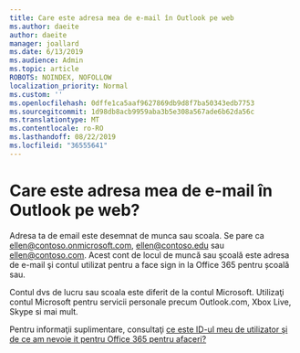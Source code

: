 ```yaml
---
title: Care este adresa mea de e-mail în Outlook pe web
ms.author: daeite
author: daeite
manager: joallard
ms.date: 6/13/2019
ms.audience: Admin
ms.topic: article
ROBOTS: NOINDEX, NOFOLLOW
localization_priority: Normal
ms.custom: ''
ms.openlocfilehash: 0dffe1ca5aaf9627869db9d8f7ba50343edb7753
ms.sourcegitcommit: 1d98db8acb9959aba3b5e308a567ade6b62da56c
ms.translationtype: MT
ms.contentlocale: ro-RO
ms.lasthandoff: 08/22/2019
ms.locfileid: "36555641"
---
```

# <a name="what-is-my-email-address-in-outlook-on-the-web"></a>Care este adresa mea de e-mail în Outlook pe web?

Adresa ta de email este desemnat de munca sau scoala. Se pare ca ellen@contoso.onmicrosoft.com, ellen@contoso.edu sau ellen@contoso.com. Acest cont de locul de muncă sau şcoală este adresa de e-mail şi contul utilizat pentru a face sign in la Office 365 pentru școală sau.

Contul dvs de lucru sau scoala este diferit de la contul Microsoft. Utilizaţi contul Microsoft pentru servicii personale precum Outlook.com, Xbox Live, Skype si mai mult.

Pentru informaţii suplimentare, consultaţi [ce este ID-ul meu de utilizator şi de ce am nevoie it pentru Office 365 pentru afaceri?](https://support.office.com/article/37da662b-5da6-4b56-a091-2731b2ecc8b4)